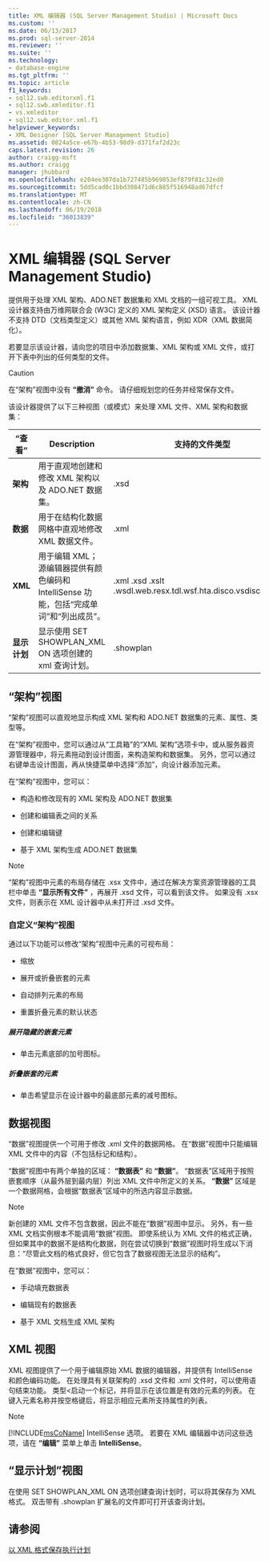 ```yaml
---
title: XML 编辑器 (SQL Server Management Studio) | Microsoft Docs
ms.custom: ''
ms.date: 06/13/2017
ms.prod: sql-server-2014
ms.reviewer: ''
ms.suite: ''
ms.technology:
- database-engine
ms.tgt_pltfrm: ''
ms.topic: article
f1_keywords:
- sql12.swb.editorxml.f1
- sql12.swb.xmleditor.f1
- vs.xmleditor
- sql12.swb.editor.xml.f1
helpviewer_keywords:
- XML Designer [SQL Server Management Studio]
ms.assetid: 0824a5ce-e67b-4b53-98d9-d371faf2d23c
caps.latest.revision: 26
author: craigg-msft
ms.author: craigg
manager: jhubbard
ms.openlocfilehash: e204ee307da1b727485b969853ef879f81c32ed0
ms.sourcegitcommit: 5dd5cad0c1bbd308471d6c885f516948ad67dfcf
ms.translationtype: MT
ms.contentlocale: zh-CN
ms.lasthandoff: 06/19/2018
ms.locfileid: "36013839"
---
```

# <a name="xml-editor-sql-server-management-studio"></a>XML 编辑器 (SQL Server Management Studio)
  提供用于处理 XML 架构、ADO.NET 数据集和 XML 文档的一组可视工具。 XML 设计器支持由万维网联合会 (W3C) 定义的 XML 架构定义 (XSD) 语言。 该设计器不支持 DTD（文档类型定义）或其他 XML 架构语言，例如 XDR（XML 数据简化）。  
  
 若要显示该设计器，请向您的项目中添加数据集、XML 架构或 XML 文件，或打开下表中列出的任何类型的文件。  
  
> [!CAUTION]  
>  在“架构”视图中没有 **“撤消”** 命令。 请仔细规划您的任务并经常保存文件。  
  
 该设计器提供了以下三种视图（或模式）来处理 XML 文件、XML 架构和数据集：  
  
|“查看”|Description|支持的文件类型|  
|----------|-----------------|--------------------------|  
|**架构**|用于直观地创建和修改 XML 架构以及 ADO.NET 数据集。|.xsd|  
|**数据**|用于在结构化数据网格中直观地修改 XML 数据文件。|.xml|  
|**XML**|用于编辑 XML；源编辑器提供有颜色编码和 IntelliSense 功能，包括“完成单词”和“列出成员”。|.xml .xsd .xslt .wsdl.web.resx.tdl.wsf.hta.disco.vsdisco.config|  
|**显示计划**|显示使用 SET SHOWPLAN_XML ON 选项创建的 xml 查询计划。|.showplan|  
  
## <a name="schema-view"></a>“架构”视图  
 “架构”视图可以直观地显示构成 XML 架构和 ADO.NET 数据集的元素、属性、类型等。  
  
 在“架构”视图中，您可以通过从“工具箱”的“XML 架构”选项卡中，或从服务器资源管理器中，将元素拖动到设计图面，来构造架构和数据集。 另外，您可以通过右键单击设计图面，再从快捷菜单中选择“添加”，向设计器添加元素。  
  
 在“架构”视图中，您可以：  
  
-   构造和修改现有的 XML 架构及 ADO.NET 数据集  
  
-   创建和编辑表之间的关系  
  
-   创建和编辑键  
  
-   基于 XML 架构生成 ADO.NET 数据集  
  
> [!NOTE]  
>  “架构”视图中元素的布局存储在 .xsx 文件中，通过在解决方案资源管理器的工具栏中单击 **“显示所有文件”** ，再展开 .xsd 文件，可以看到该文件。 如果没有 .xsx 文件，则表示在 XML 设计器中从未打开过 .xsd 文件。  
  
### <a name="customizing-schema-view"></a>自定义“架构”视图  
 通过以下功能可以修改“架构”视图中元素的可视布局：  
  
-   缩放  
  
-   展开或折叠嵌套的元素  
  
-   自动排列元素的布局  
  
-   重置折叠元素的默认状态  
  
##### <a name="to-expand-hidden-nested-elements"></a>展开隐藏的嵌套元素  
  
-   单击元素底部的加号图标。  
  
##### <a name="to-collapse-nested-elements"></a>折叠嵌套的元素  
  
-   单击希望显示在设计器中的最底部元素的减号图标。  
  
## <a name="data-view"></a>数据视图  
 “数据”视图提供一个可用于修改 .xml 文件的数据网格。 在“数据”视图中只能编辑 XML 文件中的内容（不包括标记和结构）。  
  
 “数据”视图中有两个单独的区域： **“数据表”** 和 **“数据”**。 “数据表”区域用于按照嵌套顺序（从最外层到最内层）列出 XML 文件中所定义的关系。 **“数据”** 区域是一个数据网格，会根据“数据表”区域中的所选内容显示数据。  
  
> [!NOTE]  
>  新创建的 XML 文件不包含数据，因此不能在“数据”视图中显示。 另外，有一些 XML 文档实例根本不能调用“数据”视图。 即使系统认为 XML 文件的格式正确，但如果其中的数据不是结构化数据，则在尝试切换到“数据”视图时将生成以下消息：“尽管此文档的格式良好，但它包含了数据视图无法显示的结构”。  
  
 在“数据”视图中，您可以：  
  
-   手动填充数据表  
  
-   编辑现有的数据表  
  
-   基于 XML 文档生成 XML 架构  
  
## <a name="xml-view"></a>XML 视图  
 XML 视图提供了一个用于编辑原始 XML 数据的编辑器，并提供有 IntelliSense 和颜色编码功能。 在处理具有关联架构的 .xsd 文件和 .xml 文件时，可以使用语句结束功能。 类型\<启动一个标记，并将显示在该位置是有效的元素的列表。 在键入元素名称并按空格键后，将显示相应元素所支持属性的列表。  
  
> [!NOTE]  
>  [!INCLUDE[msCoName](../../includes/msconame-md.md)] IntelliSense 选项。 若要在 XML 编辑器中访问这些选项，请在 **“编辑”** 菜单上单击 **IntelliSense**。  
  
## <a name="showplan-view"></a>“显示计划”视图  
 在使用 SET SHOWPLAN_XML ON 选项创建查询计划时，可以将其保存为 XML 格式。 双击带有 .showplan 扩展名的文件即可打开该查询计划。  
  
## <a name="see-also"></a>请参阅  
 [以 XML 格式保存执行计划](../performance/save-an-execution-plan-in-xml-format.md)  
  
  